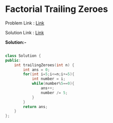
# Factorial Trailing Zeroes

Problem Link : [Link](https://leetcode.com/problems/factorial-trailing-zeroes/)

Solution Link : [Link](https://leetcode.com/problems/factorial-trailing-zeroes/submissions/877294619/)

**Solution:-**
```C++

class Solution {
public:
    int trailingZeroes(int n) {
        int ans = 0;
        for(int i=5;i<=n;i+=5){
            int number = i;
            while(number%5==0){
                ans++;
                number /= 5;
            }
        }
        return ans;
    }
};

```
